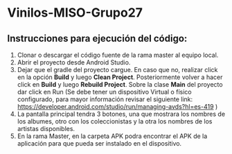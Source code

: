 # Vinilos-MISO-Grupo27

## Instrucciones para ejecución del código:

1. Clonar o descargar el código fuente de la rama master al equipo local.
2. Abrir el proyecto desde Android Studio.
3. Dejar que el gradle del proyecto cargue. En caso que no, realizar click en la opción <b>Build</b> y luego <b>Clean Project</b>. Posteriormente volver a hacer click en <b>Build</b> y luego <b>Rebuild Project</b>.
Sobre la clase <b>Main</b> del proyecto dar click en Run (Se debe tener un dispositivo Virtual o físico configurado, para mayor información revisar el siguiente link: https://developer.android.com/studio/run/managing-avds?hl=es-419 )
4. La pantalla principal tendra 3 botones, una que mostrara los nombres de los albumes, otro con los coleccionistas y la otra los nombres de los artistas disponibles.
5. En la rama Master, en la carpeta APK podra encontrar el APK de la aplicación para que pueda ser instalado en el dispositivo.

